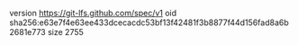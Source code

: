 version https://git-lfs.github.com/spec/v1
oid sha256:e63e7f4e63ee433dcecacdc53bf13f42481f3b8877f44d156fad8a6b2681e773
size 2755
